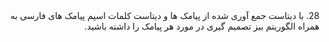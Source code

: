 
  <div dir="rtl">
28. با دیتاست جمع آوری شده از پیامک ها و دیتاست کلمات اسپم پیامک های فارسی به همراه الگوریتم بیز تصمیم گیری در مورد هر پیامک را داشته باشید.
  </div>
  
